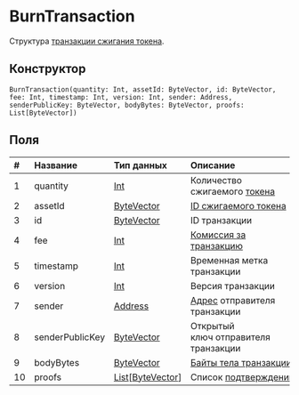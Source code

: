 # BurnTransaction

Структура [транзакции сжигания токена](/ru/blockchain/transaction-type/burn-transaction).

## Конструктор

``` ride
BurnTransaction(quantity: Int, assetId: ByteVector, id: ByteVector, fee: Int, timestamp: Int, version: Int, sender: Address, senderPublicKey: ByteVector, bodyBytes: ByteVector, proofs: List[ByteVector])
```

## Поля

| # | Название | Тип данных | Описание |
| :--- | :--- | :--- | :--- |
| 1 | quantity | [Int](/ru/ride/data-types/int) | Количество сжигаемого [токена](/ru/blockchain/token/) |
| 2 | assetId | [ByteVector](/ru/ride/data-types/byte-vector) | [ID сжигаемого токена](/ru/blockchain/token/token-id) |
| 3 | id | [ByteVector](/ru/ride/data-types/byte-vector) | ID транзакции |
| 4 | fee | [Int](/ru/ride/data-types/int) | [Комиссия за транзакцию](/ru/blockchain/transaction/transaction-fee) |
| 5 | timestamp | [Int](/ru/ride/data-types/int) | Временная метка транзакции |
| 6 | version | [Int](/ru/ride/data-types/int) | Версия транзакции |
| 7 | sender | [Address](/ru/ride/structures/common-structures/address) | [Адрес](/ru/blockchain/account/address) отправителя транзакции |
| 8 | senderPublicKey | [ByteVector](/ru/ride/data-types/byte-vector) | Открытый ключ отправителя транзакции |
| 9 | bodyBytes | [ByteVector](/ru/ride/data-types/byte-vector) | [Байты тела транзакции](/ru/blockchain/glossary#б) |
| 10 | proofs | [List](/ru/ride/data-types/list)[[ByteVector](/ru/ride/data-types/byte-vector)] | Список [подтверждений](/ru/blockchain/transaction/transaction-proof) |
